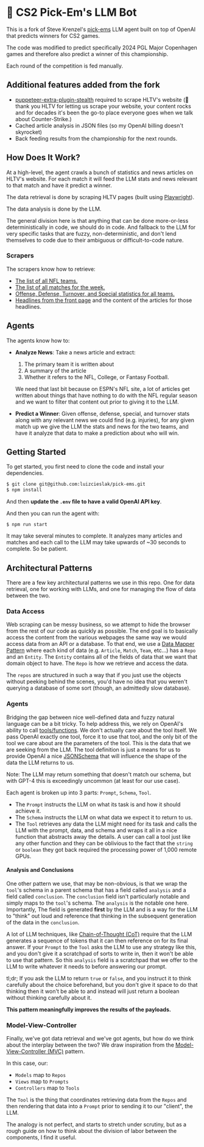 # :gun: CS2 Pick-Em's LLM Bot

This is a fork of Steve Krenzel's [pick-ems](https://github.com/stevekrenzel/pick-ems) LLM agent built on top of OpenAI that predicts winners for CS2 games.

The code was modified to predict specifically 2024 PGL Major Copenhagen games and therefore also predict a winner of this championship.

Each round of the competition is fed manually.

<!-- Add major results here afterwards -->

## Additional features added from the fork

- [puppeteer-extra-plugin-stealth](https://github.com/berstend/puppeteer-extra/tree/master/packages/puppeteer-extra-plugin-stealth) required to scrape HLTV's website (:pray: thank you HLTV for letting us scrape your website, your content rocks and for decades it's been the go-to place everyone goes when we talk about Counter-Strike.)
- Cached article analysis in JSON files (so my OpenAI billing doesn't skyrocket)
- Back feeding results from the championship for the next rounds.

## How Does It Work?

At a high-level, the agent crawls a bunch of statistics and news articles on
HLTV's website. For each match it will feed the LLM
stats and news relevant to that match and have it predict a winner.

The data retrieval is done by scraping HLTV pages (built using
[Playwright](https://playwright.dev/)).

The data analysis is done by the LLM.

The general division here is that anything that can be done more-or-less
deterministically in code, we should do in code. And fallback to the LLM for
very specific tasks that are fuzzy, non-deterministic, and don't lend
themselves to code due to their ambiguous or difficult-to-code nature.

### Scrapers

The scrapers know how to retrieve:

- [The list of all NFL teams.](https://www.espn.com/nfl/teams)
- [The list of all matches for the week.](https://fantasy.espn.com/games/nfl-pigskin-pickem-2023/make-picks)
- [Offense, Defense, Turnover, and Special statistics for all teams.](https://www.espn.com/nfl/stats/team)
- [Headlines from the front page](https://www.espn.com/nfl/) and the content of the articles for those headlines.

## Agents

The agents know how to:

- **Analyze News**: Take a news article and extract:

  1. The primary team it is written about
  2. A summary of the article
  3. Whether it refers to the NFL, College, or Fantasy Football.

  We need that last bit because on ESPN's NFL site, a lot of articles get
  written about things that have nothing to do with the NFL regular season and
  we want to filter that content out prior to giving it to the LLM.

- **Predict a Winner**: Given offense, defense, special, and turnover stats
  along with any relevant news we could find (e.g. injuries), for any
  given match up we give the LLM the stats and news for the two teams, and
  have it analyze that data to make a prediction about who will win.

## Getting Started

To get started, you first need to clone the code and install your dependencies.

```sh
$ git clone git@github.com:luizcieslak/pick-ems.git
$ npm install
```

And then **update the `.env` file to have a valid OpenAI API key**.

And then you can run the agent with:

```
$ npm run start
```

It may take several minutes to complete. It analyzes many articles and matches
and each call to the LLM may take upwards of ~30 seconds to complete. So be
patient.

## Architectural Patterns

There are a few key architectural patterns we use in this repo. One for data
retrieval, one for working with LLMs, and one for managing the flow of data
between the two.

### Data Access

Web scraping can be messy business, so we attempt to hide the browser from the
rest of our code as quickly as possible. The end goal is to basically access
the content from the various webpages the same way we would access data from
an API or a database. To that end, we use a [Data Mapper Pattern](https://en.wikipedia.org/wiki/Data_mapper_pattern)
where each kind of data (e.g. `Article`, `Match`, `Team`, etc...) has a `Repo`
and an `Entity`. The `Entity` contains all of the fields of data that we want
that domain object to have. The `Repo` is how we retrieve and access the data.

The `repos` are structured in such a way that if you just use the objects
without peeking behind the scenes, you'd have no idea that you weren't
querying a database of some sort (though, an admittedly slow database).

### Agents

Bridging the gap between nice well-defined data and fuzzy natural language can
be a bit tricky. To help address this, we rely on OpenAI's ability to call
[tools/functions](https://platform.openai.com/docs/guides/function-calling).
We don't actually care about the tool itself. We pass OpenAI exactly one tool,
force it to use that tool, and the only bit of the tool we care about are the
parameters of the tool. This is the data that we are seeking from the LLM. The
tool definition is just a means for us to provide OpenAI a nice
[JSONSchema](https://json-schema.org/) that will influence the shape of the
data the LLM returns to us.

Note: The LLM may return something that doesn't match our schema, but with
GPT-4 this is exceedingly uncommon (at least for our use case).

Each agent is broken up into 3 parts: `Prompt`, `Schema`, `Tool`.

- The `Prompt` instructs the LLM on what its task is and how it should
  achieve it.
- The `Schema` instructs the LLM on what data we expect it to return to us.
- The `Tool` retrieves any data the LLM might need for its task and calls
  the LLM with the prompt, data, and schema and wraps it all in a nice
  function that abstracts away the details. A user can call a tool just like
  any other function and they can be oblivious to the fact that the `string`
  or `boolean` they got back required the processing power of 1,000 remote
  GPUs.

#### Analysis and Conclusions

One other pattern we use, that may be non-obvious, is that we wrap the
`tool`'s schema in a parent schema that has a field called `analysis` and a
field called `conclusion`. The `conclusion` field isn't particularly notable
and simply maps to the `tool`'s schema. The `analysis` is the notable one
here. Importantly, The field is generated **first** by the LLM and is a way
for the LLM to "think" out loud and reference that thinking in the subsequent
generation of the data in the `conclusion`.

A lot of LLM techniques, like [Chain-of-Thought
(CoT)](https://en.wikipedia.org/wiki/Prompt_engineering#Chain-of-thought)
require that the LLM generates a sequence of tokens that it can then reference
on for its final answer. If your `Prompt` to the `Tool` asks the LLM to use
any strategy like this, and you don't give it a scratchpad of sorts to write
in, then it won't be able to use that pattern. So this `analysis` field is a
scratchpad that we offer to the LLM to write whatever it needs to before
answering our prompt.

tl;dr; If you ask the LLM to return `true` or `false`, and you instruct it to
think carefully about the choice beforehand, but you don't give it space to
do that thinking then it won't be able to and instead will just return a boolean
without thinking carefully about it.

**This pattern meaningfully improves the results of the payloads.**

### Model-View-Controller

Finally, we've got data retrieval and we've got agents, but how do we think about
the interplay between the two? We draw inspiration from the
[Model-View-Controller (MVC)](https://en.wikipedia.org/wiki/Model-view-controller) pattern.

In this case, our:

- `Models` map to `Repos`
- `Views` map to `Prompts`
- `Controllers` map to `Tools`

The `Tool` is the thing that coordinates retrieving data from the `Repos` and
then rendering that data into a `Prompt` prior to sending it to our "client", the
LLM.

The analogy is not perfect, and starts to stretch under scrutiny, but as a
rough guide on how to think about the division of labor between the
components, I find it useful.
